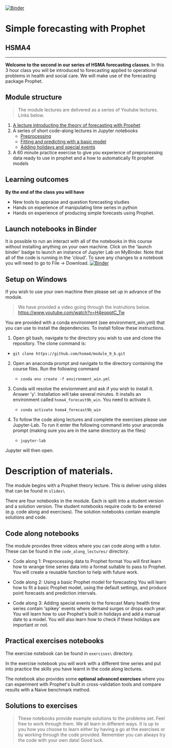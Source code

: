 [![Binder](https://mybinder.org/badge_logo.svg)](https://mybinder.org/v2/gh/hsma4/module_9_b/HEAD)

# Simple forecasting with Prophet
## HSMA4
-----

**Welcome to the second in our series of HSMA forecasting classes**.  In this 3 hour class you will be introduced to forecasting applied to operational problems in health and social care.  We will make use of the forecasting package Prophet.

## Module structure

> The module lectures are delivered as a series of Youtube lectures. Links below.

1. [A lecture introducting the theory of forecasting with Prophet](https://www.youtube.com/watch?v=tV2_iLr7lsc )
2. A series of short code-along lectures in Jupyter notebooks
   * [Preprocessing](https://www.youtube.com/watch?v=DXG9aIECtp4)
   * [Fitting and predicting with a basic model](https://youtu.be/DTm6a13IiSg)
   * [Adding holidays and special events](https://youtu.be/5MV1coh63oA)
3. A 60 minute practice exercise to give you experience of preprocessing data ready to use in prophet and a how to automatically fit prophet models

## Learning outcomes

**By the end of the class you will have**

* New tools to appraise and question forecasting studies
* Hands on experience of manipulating time series in python
* Hands on experience of producing simple forecasts using Prophet.

## Launch notebooks in Binder

It is possible to run an interact with all of the notebooks in this course without installing anything on your own machine.  Click on the 'launch binder' badge to launch an instance of Jupyter Lab on MyBinder.  Note that all of the code is running in the 'cloud'.  To save any changes to a notebook you will need to go to File -> Download.
[![Binder](https://mybinder.org/badge_logo.svg)](https://mybinder.org/v2/gh/hsma4/module_9_b/HEAD)

## Setup on Windows

If you wish to use your own machine then please set up in advance of the module. 

> We have provided a video going through the instrutions below. https://www.youtube.com/watch?v=H4eopptC_Tw

You are provided with a conda environment (see environment_win.yml) that you can use to install the dependencies.  To install follow these instructions.  

1. Open git bash, navigate to the directory you wish to use and clone the repository.  The clone command is:

* `git clone https://github.com/hsma4/module_9_b.git`

2. Open an anaconda prompt and navigate to the directory containing the course files.  Run the following command

   * `conda env create -f environment_win.yml`

3. Conda will resolve the enviornment and ask if you wish to install it.  Answer 'y'. Installation will take several minutes.  It installs an environment called `hsma4_forecast9b_win`.  You need to activate it.

   * `conda activate hsma4_forecast9b_win`

4. To follow the code along lectures and complete the exercises please use Jupyter-Lab.  To run it enter the following command into your anaconda prompt (making sure you are in the same directory as the files)

   * `jupyter-lab`

Jupyter will then open.


# Description of materials.

The module begins with a Prophet theory lecture.  This is deliver using slides that can be found in `slides\`

There are four notebooks in the module.  Each is split into a student version and a solution version.  The student notebooks require code to be entered (e.g. code along and exercises).  The solution notebooks contain example solutions and code.

## Code along notebooks

The module provides three videos where you can code along with a tutor.  These can be found in the `code_along_lectures/` directory.  

* Code along 1: Preprocessing data to Prophet format 
You will first learn how to wrange time series data into a format suitable to pass to Prophet.  You will create a reusable function to help with future work.

* Code along 2: Using a basic Prophet model for forecasting 
You will learn how to fit a basic Prophet model, using the default settings, and produce point forecasts and prediction intervals.

* Code along 3: Adding special events to the forecast 
Many health time series contain 'spikey' events where demand surges or drops each year.  You will learn how to use Prophet's built in holidays and add a manual date to a model.  You will also learn how to check if these holidays are important or not.

## Practical exercises notebooks

The exercise notebook can be found in `exercises\` directory.

In the exercise notebook you will work with a different time series and put into practice the skills you have learnt in the code along lectures.

The notebook also provides some **optional advanced exercises** where you can experiment with Prophet's built in cross-validation tools and compare results with a Naive benchmark method.

## Solutions to exercises

> These notebooks provide example solutions to the problems set.  Feel free to work through them.  We all learn in different ways. It is up to you how you choose to learn either by having a go at the exercises or by working through the code provided.  Remember you can always try the code with your own data!  Good luck.



